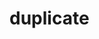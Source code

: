 # duplicate
```{include} /book/4 thermodynamics/4B heat and the first law/4B10 Heat Capacity and Specific Heat/4B1001 Joules Experiment/4B1001.md
```